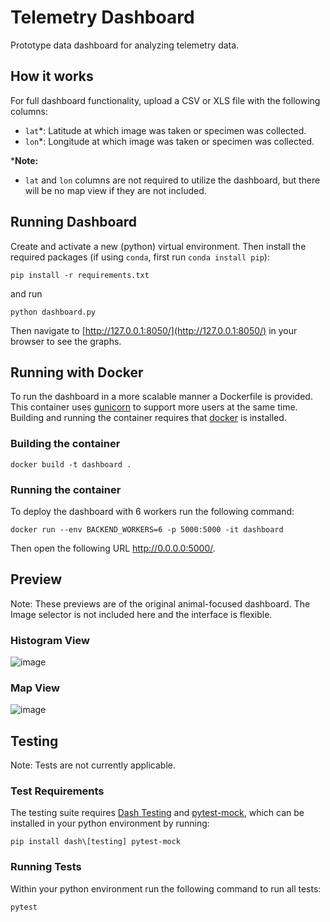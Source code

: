 # Telemetry Dashboard 
Prototype data dashboard for analyzing telemetry data.


## How it works

For full dashboard functionality, upload a CSV or XLS file with the following columns: 
- `lat`*: Latitude at which image was taken or specimen was collected.
- `lon`*: Longitude at which image was taken or specimen was collected.


***Note:** 
- `lat` and `lon` columns are not required to utilize the dashboard, but there will be no map view if they are not included.

## Running Dashboard

Create and activate a new (python) virtual environment. 
Then install the required packages (if using `conda`, first run `conda install pip`):

``` 
pip install -r requirements.txt 
```

and run 

```
python dashboard.py
```

Then navigate to [http://127.0.0.1:8050/](http://127.0.0.1:8050/) in your browser to see the graphs.

## Running with Docker
To run the dashboard in a more scalable manner a Dockerfile is provided.
This container uses [gunicorn](https://gunicorn.org/) to support more users at the same time.
Building and running the container requires that [docker](https://www.docker.com/) is installed.

### Building the container
```
docker build -t dashboard .
```

### Running the container
To deploy the dashboard with 6 workers run the following command:
```
docker run --env BACKEND_WORKERS=6 -p 5000:5000 -it dashboard
```
Then open the following URL <http://0.0.0.0:5000/>.


## Preview
Note: These previews are of the original animal-focused dashboard. The Image selector is not included here and the interface is flexible.

### Histogram View
![image](dashboard_preview_hist.png)


### Map View
![image](dashboard_preview_map.png)


## Testing

Note: Tests are not currently applicable.

### Test Requirements
The testing suite requires [Dash Testing](https://dash.plotly.com/testing) and [pytest-mock](https://pypi.org/project/pytest-mock/), which can be installed in your python environment by running:
```
pip install dash\[testing] pytest-mock
```

### Running Tests

Within your python environment run the following command to run all tests:
```
pytest
```
